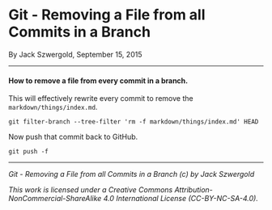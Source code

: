 # Git - Removing a File from all Commits in a Branch

By Jack Szwergold, September 15, 2015

***

#### How to remove a file from every commit in a branch.

This will effectively rewrite every commit to remove the `markdown/things/index.md`.

    git filter-branch --tree-filter 'rm -f markdown/things/index.md' HEAD

Now push that commit back to GitHub.

    git push -f

***

*Git - Removing a File from all Commits in a Branch (c) by Jack Szwergold*

*This work is licensed under a Creative Commons Attribution-NonCommercial-ShareAlike 4.0 International License (CC-BY-NC-SA-4.0).*
